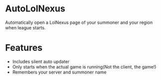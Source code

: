 AutoLolNexus
============

Automatically open a LolNexus page of your summoner and your region when league starts.

Features
========

* Includes silent auto updater
* Only starts when the actual game is running(Not the client, the game!)
* Remembers your server and summoner name
